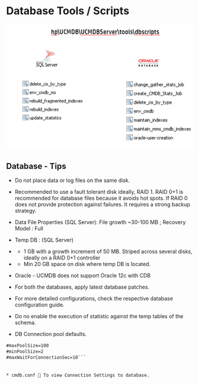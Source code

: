 # Database Tools / Scripts

![](../images/cms_implementation/db_tools.png)

## Database - Tips

* Do not place data or log files on the same disk.

* Recommended to use a fault tolerant disk ideally, RAID 1. RAID 0+1 is recommended for database files because it avoids hot spots. If RAID 0 does not provide protection against failures. It requires a strong backup strategy.

* Data File Properties (SQL Server): File growth ~30-100 MB ; Recovery Model : Full

* Temp DB : (SQL Server)

* * 1 GB with a growth increment of 50 MB. Striped across several disks, ideally on a RAID 0+1 controller

* * Min 20 GB space on disk where temp DB is located.

* Oracle - UCMDB does not support Oracle 12c with CDB

* For both the databases, apply latest database patches.

* For more detailed configurations, check the respective database configuration guide.

* Do no enable the execution of statistic against the temp tables of the schema.

* DB Connection pool defaults.
```
#maxPoolSize=100
#minPoolSize=2
#maxWaitForConnectionSec=10```


* cmdb.conf  To view Connection Settings to database.

